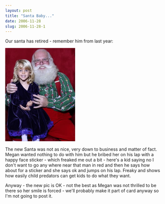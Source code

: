 ```yaml
---
layout: post
title: "Santa Baby..."
date: 2006-11-28
slug: 2006-11-28-1
---
```


Our santa has retired - remember him from last year:

 ![](/images/assets/megan.jpg) 


The new Santa was not as nice, very down to business and matter of fact.  Megan wanted nothing to do with him but he bribed her on his lap with a happy face sticker - which freaked me out a bit - here&apos;s a kid saying no I don&apos;t want to go any where near that man in red and then he says how about for a sticker and she says ok and jumps on his lap.  Freaky and shows how easily child predators can get kids to do what they want.

Anyway - the new pic is OK - not the best as Megan was not thrilled to be there so her smile is forced - we&apos;ll probably make it part of card anyway so I&apos;m not going to post it.

